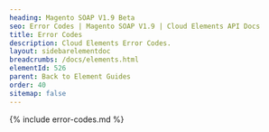 ```yaml
---
heading: Magento SOAP V1.9 Beta
seo: Error Codes | Magento SOAP V1.9 | Cloud Elements API Docs
title: Error Codes
description: Cloud Elements Error Codes.
layout: sidebarelementdoc
breadcrumbs: /docs/elements.html
elementId: 526
parent: Back to Element Guides
order: 40
sitemap: false
---
```


{% include error-codes.md %}
